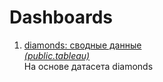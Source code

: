 # Dashboards

1. [diamonds: сводные данные](https://github.com/tat7014/Dashboards/blob/main/diamonds:%20сводные%20данные.md)  
  [*(public.tableau)*](https://public.tableau.com/views/diamonds_16683615351350/Dashboard1?:language=en-US&:display_count=n&:origin=viz_share_link)  
   На основе датасета diamonds

